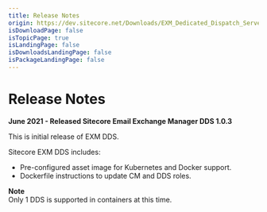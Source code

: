 ```yaml
---
title: Release Notes
origin: https://dev.sitecore.net/Downloads/EXM_Dedicated_Dispatch_Server/1x/EXM_Dedicated_Dispatch_Server_103/Release_Notes
isDownloadPage: false
isTopicPage: true
isLandingPage: false
isDownloadsLandingPage: false
isPackageLandingPage: false
---
```


# Release Notes

**June 2021 - Released Sitecore Email Exchange Manager DDS 1.0.3**

This is initial release of EXM DDS.

Sitecore EXM DDS includes:

-   Pre-configured asset image for Kubernetes and Docker support.
-   Dockerfile instructions to update CM and DDS roles.

**Note**  
Only 1 DDS is supported in containers at this time.
